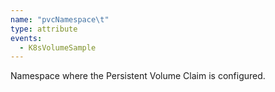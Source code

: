 ```yaml
---
name: "pvcNamespace\t"
type: attribute
events:
  - K8sVolumeSample
---
```


Namespace where the Persistent Volume Claim is configured.